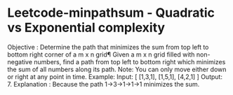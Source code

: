 # Leetcode-minpathsum - Quadratic vs Exponential complexity
Objective : Determine the path that minimizes the sum from top left to bottom right corner of a m x n grid¶
Given a m x n grid filled with non-negative numbers, find a path from top left to bottom right which minimizes the sum of all numbers along its path. Note: You can only move either down or right at any point in time. Example: Input: [ [1,3,1], [1,5,1], [4,2,1] ] Output: 7. Explanation : Because the path 1→3→1→1→1 minimizes the sum.
